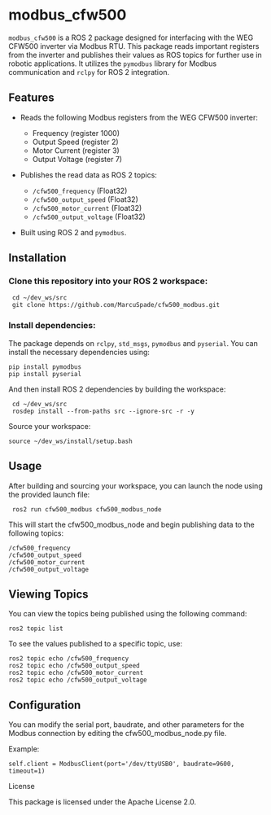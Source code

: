 # modbus_cfw500

`modbus_cfw500` is a ROS 2 package designed for interfacing with the WEG CFW500 inverter via Modbus RTU. This package reads important registers from the inverter and publishes their values as ROS topics for further use in robotic applications. It utilizes the `pymodbus` library for Modbus communication and `rclpy` for ROS 2 integration.

## Features

- Reads the following Modbus registers from the WEG CFW500 inverter:
  - Frequency (register 1000)
  - Output Speed (register 2)
  - Motor Current (register 3)
  - Output Voltage (register 7)
  
- Publishes the read data as ROS 2 topics:
  - `/cfw500_frequency` (Float32)
  - `/cfw500_output_speed` (Float32)
  - `/cfw500_motor_current` (Float32)
  - `/cfw500_output_voltage` (Float32)

- Built using ROS 2 and `pymodbus`.

## Installation

### Clone this repository into your ROS 2 workspace:


     cd ~/dev_ws/src
     git clone https://github.com/MarcuSpade/cfw500_modbus.git
### Install dependencies:

The package depends on `rclpy`, `std_msgs`, `pymodbus` and `pyserial`. You can install the necessary dependencies using:

    pip install pymodbus
    pip install pyserial
    
And then install ROS 2 dependencies by building the workspace:

  
     cd ~/dev_ws/src
     rosdep install --from-paths src --ignore-src -r -y


Source your workspace:
    
    source ~/dev_ws/install/setup.bash

## Usage

After building and sourcing your workspace, you can launch the node using the provided launch file:

     ros2 run cfw500_modbus cfw500_modbus_node 


This will start the cfw500_modbus_node and begin publishing data to the following topics:

    /cfw500_frequency
    /cfw500_output_speed
    /cfw500_motor_current
    /cfw500_output_voltage

## Viewing Topics

You can view the topics being published using the following command:

    ros2 topic list

To see the values published to a specific topic, use:
    
    ros2 topic echo /cfw500_frequency
    ros2 topic echo /cfw500_output_speed
    ros2 topic echo /cfw500_motor_current
    ros2 topic echo /cfw500_output_voltage

## Configuration

You can modify the serial port, baudrate, and other parameters for the Modbus connection by editing the cfw500_modbus_node.py file.

Example:

    self.client = ModbusClient(port='/dev/ttyUSB0', baudrate=9600, timeout=1)

License

This package is licensed under the Apache License 2.0.
